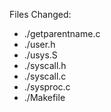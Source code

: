 Files Changed:
- ./getparentname.c
- ./user.h
- ./usys.S
- ./syscall.h
- ./syscall.c
- ./sysproc.c
- ./Makefile
